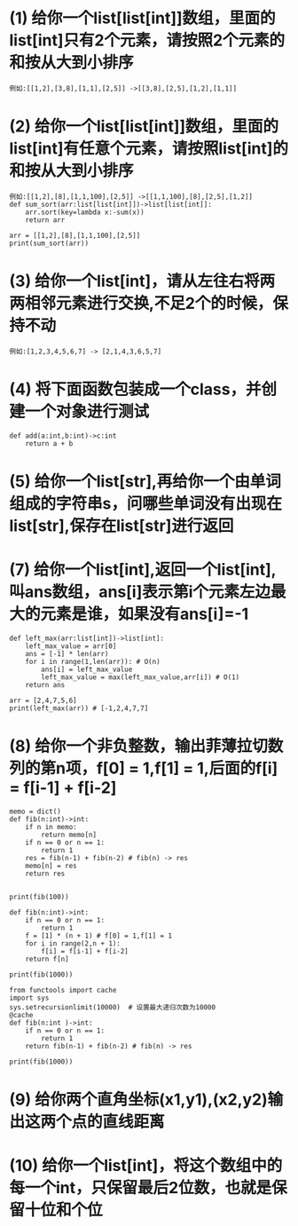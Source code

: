 



# (1) 给你一个list[list[int]]数组，里面的list[int]只有2个元素，请按照2个元素的和按从大到小排序
    例如:[[1,2],[3,8],[1,1],[2,5]] ->[[3,8],[2,5],[1,2],[1,1]] 

# (2) 给你一个list[list[int]]数组，里面的list[int]有任意个元素，请按照list[int]的和按从大到小排序
    例如:[[1,2],[8],[1,1,100],[2,5]] ->[[1,1,100],[8],[2,5],[1,2]]
    def sum_sort(arr:list[list[int]])->list[list[int]]:
        arr.sort(key=lambda x:-sum(x))
        return arr
    
    arr = [[1,2],[8],[1,1,100],[2,5]]
    print(sum_sort(arr))
# (3) 给你一个list[int]，请从左往右将两两相邻元素进行交换,不足2个的时候，保持不动
    例如:[1,2,3,4,5,6,7] -> [2,1,4,3,6,5,7]

# (4) 将下面函数包装成一个class，并创建一个对象进行测试
    def add(a:int,b:int)->c:int
        return a + b
# (5) 给你一个list[str],再给你一个由单词组成的字符串s，问哪些单词没有出现在list[str],保存在list[str]进行返回
    
# (7) 给你一个list[int],返回一个list[int],叫ans数组，ans[i]表示第i个元素左边最大的元素是谁，如果没有ans[i]=-1
    def left_max(arr:list[int])->list[int]:
        left_max_value = arr[0]
        ans = [-1] * len(arr)
        for i in range(1,len(arr)): # O(n)
            ans[i] = left_max_value
            left_max_value = max(left_max_value,arr[i]) # O(1)
        return ans
    
    arr = [2,4,7,5,6]
    print(left_max(arr)) # [-1,2,4,7,7]
# (8) 给你一个非负整数，输出菲薄拉切数列的第n项，f[0] = 1,f[1] = 1,后面的f[i] = f[i-1] + f[i-2]
    memo = dict()
    def fib(n:int)->int:
        if n in memo:
            return memo[n]
        if n == 0 or n == 1:
            return 1
        res = fib(n-1) + fib(n-2) # fib(n) -> res
        memo[n] = res
        return res
    
    
    print(fib(100))

    def fib(n:int)->int:
        if n == 0 or n == 1:
            return 1
        f = [1] * (n + 1) # f[0] = 1,f[1] = 1
        for i in range(2,n + 1):
            f[i] = f[i-1] + f[i-2]
        return f[n]
    
    print(fib(1000))

    from functools import cache
    import sys
    sys.setrecursionlimit(10000)  # 设置最大递归次数为10000
    @cache
    def fib(n:int )->int:
        if n == 0 or n == 1:
            return 1
        return fib(n-1) + fib(n-2) # fib(n) -> res
    
    print(fib(1000))
# (9) 给你两个直角坐标(x1,y1),(x2,y2)输出这两个点的直线距离

# (10) 给你一个list[int]，将这个数组中的每一个int，只保留最后2位数，也就是保留十位和个位


